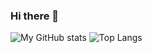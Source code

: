 ### Hi there 👋

![My GitHub stats](https://github-readme-stats.vercel.app/api?username=muhammedelsepa3y&hide=stars&count_private=true&show_icons=true)
![Top Langs](https://github-readme-stats.vercel.app/api/top-langs/?username=muhammedelsepa3y)

